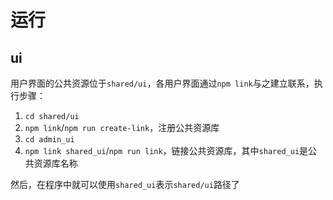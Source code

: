 # 运行

## ui

用户界面的公共资源位于```shared/ui```，各用户界面通过```npm link```与之建立联系，执行步骤：

1. ```cd shared/ui```
2. ```npm link```/```npm run create-link```，注册公共资源库
3. ```cd admin_ui```
4. ```npm link shared_ui```/```npm run link```，链接公共资源库，其中```shared_ui```是公共资源库名称

然后，在程序中就可以使用```shared_ui```表示```shared/ui```路径了
